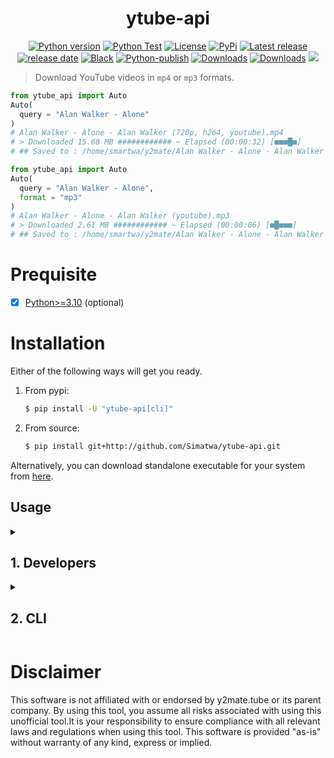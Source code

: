 <h1 align="center">ytube-api</h1>

<p align="center">
<a href="#"><img alt="Python version" src="https://img.shields.io/pypi/pyversions/ytube-api"/></a>
<a href="https://github.com/Simatwa/ytube-api/actions/workflows/python-test.yml"><img src="https://github.com/Simatwa/ytube-api/actions/workflows/python-test.yml/badge.svg" alt="Python Test"/></a>
<a href="LICENSE"><img alt="License" src="https://img.shields.io/static/v1?logo=MIT&color=Blue&message=MIT&label=License"/></a>
<a href="https://pypi.org/project/ytube-api"><img alt="PyPi" src="https://img.shields.io/pypi/v/ytube-api"></a>
<a href="https://github.com/Simatwa/ytube-api/releases"><img src="https://img.shields.io/github/v/release/Simatwa/ytube-api?label=Release&logo=github" alt="Latest release"></img></a>
<a href="https://github.com/Simatwa/ytube-api/releases"><img src="https://img.shields.io/github/release-date/Simatwa/ytube-api?label=Release date&logo=github" alt="release date"></img></a>
<a href="https://github.com/psf/black"><img alt="Black" src="https://img.shields.io/badge/code%20style-black-000000.svg"/></a>
<a href="https://github.com/Simatwa/ytube-api/actions/workflows/python-publish.yml"><img src="https://github.com/Simatwa/ytube-api/actions/workflows/python-publish.yml/badge.svg" alt="Python-publish"/></a>
<a href="https://pepy.tech/project/ytube-api"><img src="https://static.pepy.tech/personalized-badge/ytube-api?period=total&units=international_system&left_color=grey&right_color=blue&left_text=Downloads" alt="Downloads"></a>
<a href="https://github.com/Simatwa/ytube-api/releases/latest"><img src="https://img.shields.io/github/downloads/Simatwa/ytube-api/total?label=Asset%20Downloads&color=success" alt="Downloads"></img></a>
<a href="https://hits.seeyoufarm.com"><img src="https://hits.seeyoufarm.com/api/count/incr/badge.svg?url=https%3A%2F%2Fgithub.com/Simatwa/ytube-api"/></a>
</p>

> Download YouTube videos in `mp4` or `mp3` formats.

```python
from ytube_api import Auto
Auto(
  query = "Alan Walker - Alone"
)
# Alan Walker - Alone - Alan Walker (720p, h264, youtube).mp4
# > Downloaded 15.68 MB ############ ~ Elapsed (00:00:32) [■■■█■]
# ## Saved to : /home/smartwa/y2mate/Alan Walker - Alone - Alan Walker (720p, h264, youtube).mp4
```

```python
from ytube_api import Auto
Auto(
  query = "Alan Walker - Alone",
  format = "mp3"
)
# Alan Walker - Alone - Alan Walker (youtube).mp3
# > Downloaded 2.61 MB ############ ~ Elapsed (00:00:06) [■█■■■]
# ## Saved to : /home/smartwa/y2mate/Alan Walker - Alone - Alan Walker (youtube).mp3
```

# Prequisite

- [x] [Python>=3.10](https://python.org) (optional)

# Installation

Either of the following ways will get you ready.

1. From pypi:

   ```sh
   $ pip install -U "ytube-api[cli]"
   ```

2. From source:

   ```sh
   $ pip install git+http://github.com/Simatwa/ytube-api.git
   ```

Alternatively, you can download standalone executable for your system from [here](https://github.com/Simatwa/ytube-api/releases/latest).

## Usage

<details>

<summary>
<h2>1. Developers</h2>
</summary>

### Search videos

#### By Title

   ```python
   from ytube_api import Ytube
   yt = Ytube()
   videos = yt.search_videos(
      "Alan Walker songs"
   )
   print(videos)
   """
   SearchResults(query='Alan Walker songs', items=[SearchResultsItem(title='Alan Walker, Putri Ariani, Peder Elias - Who I Am (Official Music Video)', id='ccu6JuC21rk', size='2.91 MB', duration='3:32', channelTitle='Alan Walker', source='yt'), SearchResultsItem(title='Alan Walker - Faded', id='60ItHLz5WEA', size='2.93 MB', duration='3:33', channelTitle='Alan Walker', source='yt')], from_link=False)
   """
   ```

#### By Video URL

   ```python
   from ytube_api import Ytube
   yt = Ytube()
   videos = yt.search_videos(
      "https://youtu.be/oociIYNVdVQ?si=v1Ic_mcBq2bb_j8J"
   )
   print(videos)
   """
   SearchResults(query='https://youtu.be/oociIYNVdVQ?si=v1Ic_mcBq2bb_j8J', items=[SearchResultsItem(title=None, id='oociIYNVdVQ', size=None, duration=None, channelTitle=None, source=None)], from_link=True)
   """
   ```

### Get Download Link

#### Video

   ```python
   from ytube_api import Ytube
   yt = Ytube()
   search_results = yt.search_videos(
      "Alan Walker songs"
   )
   target_video = search_results.items[0]
   download_link = yt.get_download_link(
      target_video,
      format="mp4",
      quality="1080"
      )
   print(
      download_link
   )
   """
   DownloadLink(status='tunnel', url='https://vgbh.nmnm.store/tunnel?id=svqwnZ5CJOJJZi12yXq0b&exp=1729856312453&sig=kcY69-AGCv--0t5cY0RZ93lyyI_rDDe88iGQo_fpJTc&sec=rrJnEyYU9sETaZG8kEbobbhGGfae7rU0SQNCkBidT90&iv=t9YVnta7aLw0qEh5GJW8Lg', filename='Alan Walker, Putri Ariani, Peder Elias - Who I Am (Official Music Video) - Alan Walker (1080p, h264, youtube).mp4')
   """
   ```

#### Audio

   ```python
   from ytube_api import Ytube
   yt = Ytube()
   search_results = yt.search_videos(
      "Alan Walker songs"
   )
   target_video = search_results.items[0]
   download_link = yt.get_download_link(
      target_video,
      format="mp3",
      quality="320"
      )
   print(
      download_link
   )
   """
   DownloadLink(status='tunnel', url='https://xdcf.nmnm.store/tunnel?id=5K8ZukESJDx0ov3liUj_N&exp=1729856389952&sig=D9ejkqecxpkBsxcXmBtIrYXo1BMIFyawLoBC1_X3J3Q&sec=L5EpDuWoxXk6dK2pLqK9jYyqNF0X06_YKtb9gLB6SVs&iv=YGnrLa_v5qh9uVQSe1x_Og', filename='Alan Walker, Putri Ariani, Peder Elias - Who I Am (Official Music Video) - Alan Walker (youtube).mp3')
   """
   ```

### Download

   ```python
   from ytube_api import Ytube
   yt = Ytube()
   search_results = yt.search_videos(
      "Alan Walker songs"
   )
   target_video = search_results.items[0]
   download_link = yt.get_download_link(
      target_video,
      format="mp3",
      quality="320"
      )
   saved_to = yt.download(
      download_link,
      progress_bar=True,
      quiet=False
   )
   print(saved_to)
   """
   /home/smartwa/git/smartwa/ytube-api/Alan Walker, Putri Ariani, Peder Elias - Who I Am (Official Music Video) - Alan Walker (youtube).mp3
   """
   ```

### Query suggestions

```python
from ytube_api import Ytube
yt = Ytube()

suggestions = yt.suggest_queries(
    'Hello wor'
)

print(
    suggestions
)

"""
['hello world', 'hello world song', 'hello world bump of chicken', 'hello world gwen stefani', 'hello worker', 'hello world louie zong', 'hello world in assembly language', 'hello world in different languages', 'hello world trailer', 'hello world english cover', 'hello world belle perez', 'hello world anime', 'hello world kekkai sensen', 'hello world lost game']
"""
```

</details>

<details>
  <summary>
   <h2>2. CLI</h2>
  </summary>

`$ python -m ytube_api --help`

```
Usage: ytube [OPTIONS] COMMAND [ARGS]...

  Download YouTube videos in mp4 and mp3 formats

Options:
  --version  Show the version and exit.
  --help     Show this message and exit.

Commands:
  download     Search and download video in mp4 or mp3 formats
  interactive  Search and download videos/audio interactively
  suggest      Suggest videos based on your query

```

> [!TIP]
> Shorthand for `python -m pytube_api` is `pytube`.

### Download

   ```sh
   $ ytube download <QUERY>
   # e.g ytube download "Alan walker songs"
   ```
   
   _$ ytube download --help_
   
   ```
   Usage: ytube download [OPTIONS] QUERY

  Search and download video in mp4 or mp3 formats

Options:
  -q, --quality [128|320|144|240|360|480|720|1080|128|720]
                                  Media download quality - 128|720
  --mp4 / --mp3                   Download audio (mp3) or video (mp4) -
                                  mp4
  --enable-progressbar / --disable-progressbar
                                  Show or hide progressbar
  -l, --limit INTEGER             Total number of items to be downloaded
                                  that matched the search - 1
  -t, --timeout INTEGER           Http request timeout - 20
  -c, --channels Name             Download videos posted by this channel
                                  titles - None.
  -d, --dir DIRECTORY             Directory for saving the contents to -
                                  pwd.
  -o, --output TEXT               Filename to save the contents under -
                                  None
  -b, --busy-bar INTEGER RANGE    Busy bar index - ['', '/','■█■■■',
                                  '⡿'] - 2  [0<=x<=3]
  --quiet                         Do not stdout informative messages
  --resume                        Resume incomplete download
  --confirm                       Ask user for permission to download a
                                  video/audio
  --help                          Show this message and exit.

   ```

## Interactive

- Features live search 🔴 etc.

```
Welcome to interactive ytube. Type 'help' or 'h' for usage info.
Submit any bug at https://github.com/Simatwa/ytube/issues/new
╭─[Smartwa@YTUBE]~[🕒18:07:27-💻00:00:00-⚡0.0s] 
╰─>Alan Walker
               alan walker                 
               alan walker faded           
               alan walker on my way live  
               alan walker sad sometimes   
               alan walker spectre         
               alan walker alone           
               alan walker mix             

```

<details>
<summary><code>ytube interactive --help</code></summary>

```
Usage: ytube interactive [OPTIONS] [QUERY]

  Search and download videos/audio interactively

Options:
  -q, --quality [128|320|144|240|360|480|720|1080|128|720|128|720]
                                  Media download quality - 128|720
  --mp4 / --mp3                   Download audio (mp3) or video (mp4) -
                                  mp4
  -s, --suggestions-limit INTEGER
                                  Query suggestions limit - 10
  -l, --limit INTEGER             Total number of items to be downloaded
                                  that matched the search - 1
  -t, --timeout INTEGER           Http request timeout - 20
  -b, --busy-bar INTEGER RANGE    Busy bar index - ['', '/','■█■■■',
                                  '⡿'] - 2  [0<=x<=3]
  -d, --dir DIRECTORY             Directory for saving the contents to -
                                  pwd.
  --disable-coloring              Stdout interactive texts in white font
                                  color
  --select                        Prompt user download format and
                                  quality every time.
  --confirm                       Ask user for permission to download a
                                  video/audio
  --play                          Play the video/audio after completing
                                  download process
  --help                          Show this message and exit.
```

> [!TIP]
> i**Interactive** is the default option incase no command/argument is supplied.
> `$ ytube` is enough to kickoff.

</details>

</details>

# Disclaimer

This software is not affiliated with or endorsed by y2mate.tube or its parent company. By using this tool, you assume all risks associated with using this unofficial tool.It is your responsibility to ensure compliance with all relevant laws and regulations when using this tool. This software is provided "as-is" without warranty of any kind, express or implied.